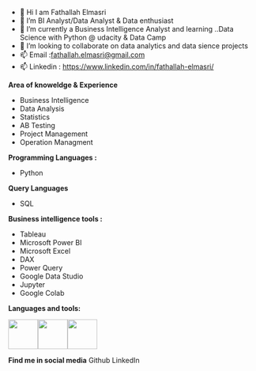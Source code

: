 * 👋 Hi I am Fathallah Elmasri
* 👀 I’m BI Analyst/Data Analyst & Data enthusiast
* 🌱 I’m currently a Business Intelligence Analyst and learning ..Data Science with Python @ udacity & Data Camp
* 💞️ I’m looking to collaborate on data analytics and data sience projects
* 📫 Email :fathallah.elmasri@gmail.com
* 📫 Linkedin : https://www.linkedin.com/in/fathallah-elmasri/



**Area of knoweldge & Experience**

* Business Intelligence
* Data Analysis
* Statistics
* AB Testing
* Project Management
* Operation Managment

**Programming Languages :**

* Python

**Query Languages**

* SQL

**Business intelligence tools :**

* Tableau
* Microsoft Power BI
* Microsoft Excel
* DAX
* Power Query
* Google Data Studio
* Jupyter
* Google Colab

**Languages and tools:**

<img src="https://github.com/Elmasri-Fathallah/images/blob/main/pics/python.png" width="60"><img src="https://github.com/Elmasri-Fathallah/images/blob/main/pics/sql.png" width="60"><img src="https://github.com/Elmasri-Fathallah/images/blob/main/pics/jupyter-notebook.png" width="60">



**Find me in social media**
Github 
LinkedIn

